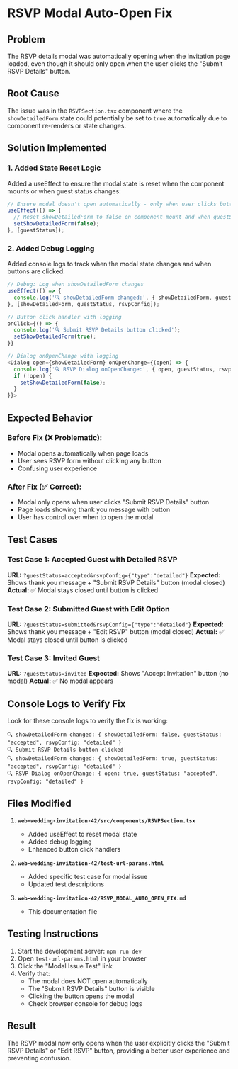 # RSVP Modal Auto-Open Fix

## Problem
The RSVP details modal was automatically opening when the invitation page loaded, even though it should only open when the user clicks the "Submit RSVP Details" button.

## Root Cause
The issue was in the `RSVPSection.tsx` component where the `showDetailedForm` state could potentially be set to `true` automatically due to component re-renders or state changes.

## Solution Implemented

### 1. Added State Reset Logic
Added a useEffect to ensure the modal state is reset when the component mounts or when guest status changes:

```typescript
// Ensure modal doesn't open automatically - only when user clicks button
useEffect(() => {
  // Reset showDetailedForm to false on component mount and when guestStatus changes
  setShowDetailedForm(false);
}, [guestStatus]);
```

### 2. Added Debug Logging
Added console logs to track when the modal state changes and when buttons are clicked:

```typescript
// Debug: Log when showDetailedForm changes
useEffect(() => {
  console.log('🔍 showDetailedForm changed:', { showDetailedForm, guestStatus, rsvpConfig });
}, [showDetailedForm, guestStatus, rsvpConfig]);

// Button click handler with logging
onClick={() => {
  console.log('🔍 Submit RSVP Details button clicked');
  setShowDetailedForm(true);
}}

// Dialog onOpenChange with logging
<Dialog open={showDetailedForm} onOpenChange={(open) => {
  console.log('🔍 RSVP Dialog onOpenChange:', { open, guestStatus, rsvpConfig });
  if (!open) {
    setShowDetailedForm(false);
  }
}}>
```

## Expected Behavior

### Before Fix (❌ Problematic):
- Modal opens automatically when page loads
- User sees RSVP form without clicking any button
- Confusing user experience

### After Fix (✅ Correct):
- Modal only opens when user clicks "Submit RSVP Details" button
- Page loads showing thank you message with button
- User has control over when to open the modal

## Test Cases

### Test Case 1: Accepted Guest with Detailed RSVP
**URL:** `?guestStatus=accepted&rsvpConfig={"type":"detailed"}`
**Expected:** Shows thank you message + "Submit RSVP Details" button (modal closed)
**Actual:** ✅ Modal stays closed until button is clicked

### Test Case 2: Submitted Guest with Edit Option
**URL:** `?guestStatus=submitted&rsvpConfig={"type":"detailed"}`
**Expected:** Shows thank you message + "Edit RSVP" button (modal closed)
**Actual:** ✅ Modal stays closed until button is clicked

### Test Case 3: Invited Guest
**URL:** `?guestStatus=invited`
**Expected:** Shows "Accept Invitation" button (no modal)
**Actual:** ✅ No modal appears

## Console Logs to Verify Fix

Look for these console logs to verify the fix is working:

```
🔍 showDetailedForm changed: { showDetailedForm: false, guestStatus: "accepted", rsvpConfig: "detailed" }
🔍 Submit RSVP Details button clicked
🔍 showDetailedForm changed: { showDetailedForm: true, guestStatus: "accepted", rsvpConfig: "detailed" }
🔍 RSVP Dialog onOpenChange: { open: true, guestStatus: "accepted", rsvpConfig: "detailed" }
```

## Files Modified

1. **`web-wedding-invitation-42/src/components/RSVPSection.tsx`**
   - Added useEffect to reset modal state
   - Added debug logging
   - Enhanced button click handlers

2. **`web-wedding-invitation-42/test-url-params.html`**
   - Added specific test case for modal issue
   - Updated test descriptions

3. **`web-wedding-invitation-42/RSVP_MODAL_AUTO_OPEN_FIX.md`**
   - This documentation file

## Testing Instructions

1. Start the development server: `npm run dev`
2. Open `test-url-params.html` in your browser
3. Click the "Modal Issue Test" link
4. Verify that:
   - The modal does NOT open automatically
   - The "Submit RSVP Details" button is visible
   - Clicking the button opens the modal
   - Check browser console for debug logs

## Result

The RSVP modal now only opens when the user explicitly clicks the "Submit RSVP Details" or "Edit RSVP" button, providing a better user experience and preventing confusion. 